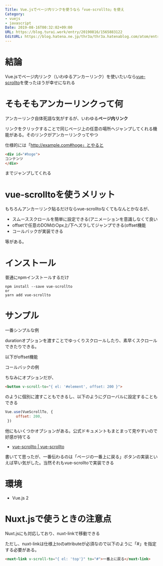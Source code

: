 ```yaml
---
Title: Vue.jsでページ内リンクを使うなら「vue-scrollto」を使え
Category:
- vuejs
- javascript
Date: 2019-08-16T00:32:02+09:00
URL: https://blog.turai.work/entry/20190816/1565883122
EditURL: https://blog.hatena.ne.jp/thr3a/thr3a.hatenablog.com/atom/entry/26006613396803779
---
```


# 結論

Vue.jsでページ内リンク（いわゆるアンカーリンク）を使いたいなら[vue-scrollto](https://www.npmjs.com/package/vue-scrollto)を使ったほうが幸せになれる

# そもそもアンカーリンクって何

アンカーリンク自体死語な気がするが、いわゆる**ページ内リンク**

リンクをクリックすることで同じページ上の任意の場所へジャンプしてくれる機能がある。そのリンクがアンカーリンクってやつ

仕様的には「http://example.com#hoge」とやると

```html
<div id="#hoge">
コンテンツ
</div>
```

までジャンプしてくれる

# vue-scrolltoを使うメリット

もちろんアンカーリンク貼るだけならvue-scrolltoなくてもなんとかなるが、

- スムーススクロールを簡単に設定できる(アニメーションを意識しなくて良い
- offsetで任意のDOMの○px上/下へズラしてジャンプできる(offset機能
- コールバックが実装できる

等がある。

# インストール

普通にnpmインストールするだけ

```
npm install --save vue-scrollto
or
yarn add vue-scrollto
```

# サンプル

一番シンプルな例

<script async src="//jsfiddle.net/rigor789/egh95a0q/embed/"></script>

durationオプションを渡すことでゆっくりスクロールしたり、素早くスクロールできたりできる。

<script async src="//jsfiddle.net/rigor789/jcjc4mxs/embed/"></script>

以下がoffset機能

<script async src="//jsfiddle.net/rigor789/dmnmcpwj/embed/"></script>

コールバックの例

<script async src="//jsfiddle.net/rigor789/2mfg8tda/embed/"></script>

ちなみにオプションだが、

```html
<button v-scroll-to="{ el: '#element', offset: 200 }">
```

のように個別に渡すこともできるし、以下のようにグローバルに設定することもできる

```javascript
Vue.use(VueScrollTo, {
     offset: 200,
 })
```

他にもいくつかオプションがある。公式ドキュメントもまとまって見やすいので好感が持てる

- [vue-scrollto | vue-scrollto](https://vue-scrollto.netlify.com/docs/#under-the-hood)

書いてて思ったが、一番伝わるのは「ページの一番上に戻る」ボタンの実装といえば早い気がした。当然それもvue-scrolltoで実装できる

# 環境

- Vue.js 2

# Nuxt.jsで使うときの注意点

Nuxt.jsにも対応しており、nuxt-linkで移動できる

ただし、nuxt-linkは仕様上toのattributeが必須なので以下のように「#」を指定する必要がある。

```html
<nuxt-link v-scroll-to="{ el: 'top'}" to="#">一番上に戻る</nuxt-link>
```
